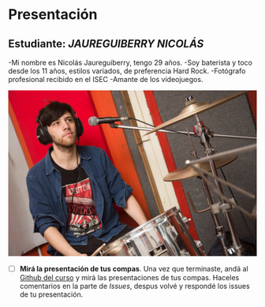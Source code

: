 # Presentación

## Estudiante: _JAUREGUIBERRY NICOLÁS_

-Mi nombre es Nicolás Jaureguiberry, tengo 29 años.
-Soy baterista y toco desde los 11 años, estilos variados, de preferencia Hard Rock.
-Fotógrafo profesional recibido en el ISEC
-Amante de los videojuegos.

![yo](jacku1.jpg)



- [ ] **Mirá la presentación de tus compas**. Una vez que terminaste, andá al [Github del curso](https://github.com/obj1unq) y mirá las presentaciones de tus compas. Haceles comentarios en la parte de _Issues_, despus volvé y respondé los issues de tu presentación.

